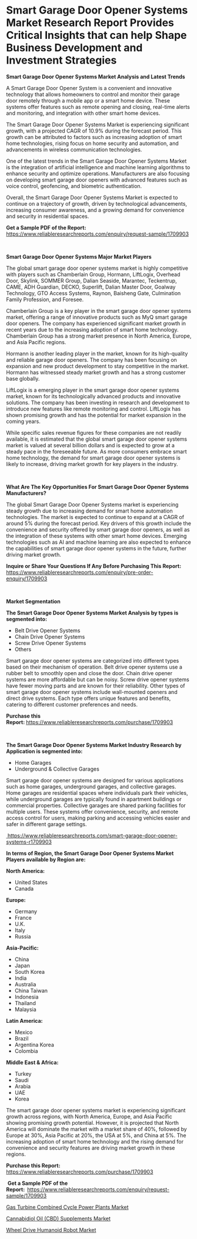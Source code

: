 <p><h1>Smart Garage Door Opener Systems Market Research Report Provides Critical Insights that can help Shape Business Development and Investment Strategies</h1></p><p><strong>Smart Garage Door Opener Systems Market Analysis and Latest Trends</strong></p>
<p><p>A Smart Garage Door Opener System is a convenient and innovative technology that allows homeowners to control and monitor their garage door remotely through a mobile app or a smart home device. These systems offer features such as remote opening and closing, real-time alerts and monitoring, and integration with other smart home devices.</p><p>The Smart Garage Door Opener Systems Market is experiencing significant growth, with a projected CAGR of 10.9% during the forecast period. This growth can be attributed to factors such as increasing adoption of smart home technologies, rising focus on home security and automation, and advancements in wireless communication technologies. </p><p>One of the latest trends in the Smart Garage Door Opener Systems Market is the integration of artificial intelligence and machine learning algorithms to enhance security and optimize operations. Manufacturers are also focusing on developing smart garage door openers with advanced features such as voice control, geofencing, and biometric authentication.</p><p>Overall, the Smart Garage Door Opener Systems Market is expected to continue on a trajectory of growth, driven by technological advancements, increasing consumer awareness, and a growing demand for convenience and security in residential spaces.</p></p>
<p><strong>Get a Sample PDF of the Report:&nbsp;</strong> <a href="https://www.reliableresearchreports.com/enquiry/request-sample/1709903">https://www.reliableresearchreports.com/enquiry/request-sample/1709903</a></p>
<p>&nbsp;</p>
<p><strong>Smart Garage Door Opener Systems Major Market Players</strong></p>
<p><p>The global smart garage door opener systems market is highly competitive with players such as Chamberlain Group, Hormann, LiftLogix, Overhead Door, Skylink, SOMMER Group, Dalian Seaside, Marantec, Teckentrup, CAME, ADH Guardian, DECKO, Superlift, Dalian Master Door, Goalway Technology, GTO Access Systems, Raynon, Baisheng Gate, Culmination Family Profession, and Foresee.</p><p>Chamberlain Group is a key player in the smart garage door opener systems market, offering a range of innovative products such as MyQ smart garage door openers. The company has experienced significant market growth in recent years due to the increasing adoption of smart home technology. Chamberlain Group has a strong market presence in North America, Europe, and Asia Pacific regions.</p><p>Hormann is another leading player in the market, known for its high-quality and reliable garage door openers. The company has been focusing on expansion and new product development to stay competitive in the market. Hormann has witnessed steady market growth and has a strong customer base globally.</p><p>LiftLogix is a emerging player in the smart garage door opener systems market, known for its technologically advanced products and innovative solutions. The company has been investing in research and development to introduce new features like remote monitoring and control. LiftLogix has shown promising growth and has the potential for market expansion in the coming years.</p><p>While specific sales revenue figures for these companies are not readily available, it is estimated that the global smart garage door opener systems market is valued at several billion dollars and is expected to grow at a steady pace in the foreseeable future. As more consumers embrace smart home technology, the demand for smart garage door opener systems is likely to increase, driving market growth for key players in the industry.</p></p>
<p>&nbsp;</p>
<p><strong>What Are The Key Opportunities For Smart Garage Door Opener Systems Manufacturers?</strong></p>
<p><p>The global Smart Garage Door Opener Systems market is experiencing steady growth due to increasing demand for smart home automation technologies. The market is expected to continue to expand at a CAGR of around 5% during the forecast period. Key drivers of this growth include the convenience and security offered by smart garage door openers, as well as the integration of these systems with other smart home devices. Emerging technologies such as AI and machine learning are also expected to enhance the capabilities of smart garage door opener systems in the future, further driving market growth.</p></p>
<p><strong>Inquire or Share Your Questions If Any Before Purchasing This Report:</strong> <a href="https://www.reliableresearchreports.com/enquiry/pre-order-enquiry/1709903">https://www.reliableresearchreports.com/enquiry/pre-order-enquiry/1709903</a></p>
<p>&nbsp;</p>
<p><strong>Market Segmentation</strong></p>
<p><strong>The Smart Garage Door Opener Systems Market Analysis by types is segmented into:</strong></p>
<p><ul><li>Belt Drive Opener Systems</li><li>Chain Drive Opener Systems</li><li>Screw Drive Opener Systems</li><li>Others</li></ul></p>
<p><p>Smart garage door opener systems are categorized into different types based on their mechanism of operation. Belt drive opener systems use a rubber belt to smoothly open and close the door. Chain drive opener systems are more affordable but can be noisy. Screw drive opener systems have fewer moving parts and are known for their reliability. Other types of smart garage door opener systems include wall-mounted openers and direct drive systems. Each type offers unique features and benefits, catering to different customer preferences and needs.</p></p>
<p><strong>Purchase this Report:&nbsp;</strong><a href="https://www.reliableresearchreports.com/purchase/1709903">https://www.reliableresearchreports.com/purchase/1709903</a></p>
<p>&nbsp;</p>
<p><strong>The Smart Garage Door Opener Systems Market Industry Research by Application is segmented into:</strong></p>
<p><ul><li>Home Garages</li><li>Underground & Collective Garages</li></ul></p>
<p><p>Smart garage door opener systems are designed for various applications such as home garages, underground garages, and collective garages. Home garages are residential spaces where individuals park their vehicles, while underground garages are typically found in apartment buildings or commercial properties. Collective garages are shared parking facilities for multiple users. These systems offer convenience, security, and remote access control for users, making parking and accessing vehicles easier and safer in different garage settings.</p></p>
<p><a href="https://www.reliableresearchreports.com/smart-garage-door-opener-systems-r1709903">&nbsp;https://www.reliableresearchreports.com/smart-garage-door-opener-systems-r1709903</a></p>
<p><strong>In terms of Region, the Smart Garage Door Opener Systems Market Players available by Region are:</strong></p>
<p>
    <p> <strong> North America: </strong>
        <ul>
            <li>United States</li>
            <li>Canada</li>
        </ul>
        </p> 
    <p> <strong> Europe: </strong>
        <ul>
            <li>Germany</li>
            <li>France</li>
            <li>U.K.</li>
            <li>Italy</li>
            <li>Russia</li>
        </ul>
        </p> 
    <p> <strong> Asia-Pacific: </strong>
        <ul>
            <li>China</li>
            <li>Japan</li>
            <li>South Korea</li>
            <li>India</li>
            <li>Australia</li>
            <li>China Taiwan</li>
            <li>Indonesia</li>
            <li>Thailand</li>
            <li>Malaysia</li>
        </ul>
        </p> 
    <p> <strong> Latin America: </strong>
        <ul>
            <li>Mexico</li>
            <li>Brazil</li>
            <li>Argentina Korea</li>
            <li>Colombia</li>
        </ul>
        </p> 
    <p> <strong> Middle East & Africa: </strong>
        <ul>
            <li>Turkey</li>
            <li>Saudi</li>
            <li>Arabia</li>
            <li>UAE</li>
            <li>Korea</li>
        </ul>
    </p>
    </p>
<p><p>The smart garage door opener systems market is experiencing significant growth across regions, with North America, Europe, and Asia Pacific showing promising growth potential. However, it is projected that North America will dominate the market with a market share of 40%, followed by Europe at 30%, Asia Pacific at 20%, the USA at 5%, and China at 5%. The increasing adoption of smart home technology and the rising demand for convenience and security features are driving market growth in these regions.</p></p>
<p><strong>Purchase this Report: </strong><a href="https://www.reliableresearchreports.com/purchase/1709903">https://www.reliableresearchreports.com/purchase/1709903</a></p>
<p>&nbsp;<strong>Get a Sample PDF of the Report:&nbsp;&nbsp;</strong><a href="https://www.reliableresearchreports.com/enquiry/request-sample/1709903">https://www.reliableresearchreports.com/enquiry/request-sample/1709903</a></p>
<p><strong></strong></p>
<p><p><a href="https://medium.com/@lkelvin6138/gas-turbine-combined-cycle-power-plants-market-size-by-type-40-mw-40-120-mw-120-300-mw-300-mw-134abc4293a3">Gas Turbine Combined Cycle Power Plants Market</a></p><p><a href="https://medium.com/@nandapra808/cannabidiol-oil-cbd-supplements-market-size-growth-and-industry-analysis-by-market-segmentation-2655cbd767b1">Cannabidiol Oil (CBD) Supplements Market</a></p><p><a href="https://medium.com/@lottierunte1948/comprehensive-analysis-of-the-global-wheel-drive-humanoid-robot-market-growth-trends-market-387e19cefd5f">Wheel Drive Humanoid Robot Market</a></p></p>